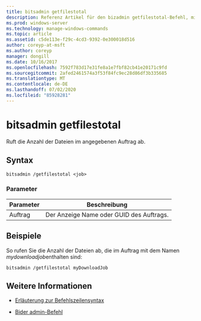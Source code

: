 ```yaml
---
title: bitsadmin getfilestotal
description: Referenz Artikel für den bizadmin getfilestotal-Befehl, mit dem die Anzahl der Dateien im angegebenen Auftrag abgerufen wird.
ms.prod: windows-server
ms.technology: manage-windows-commands
ms.topic: article
ms.assetid: c5de113e-f29c-4cd3-9392-0e300018d516
author: coreyp-at-msft
ms.author: coreyp
manager: dongill
ms.date: 10/16/2017
ms.openlocfilehash: 7592f783d17e31fe8a1e7fbf82cb41e20171c9fd
ms.sourcegitcommit: 2afed2461574a3f53f84fc9ec28d86df3b335685
ms.translationtype: MT
ms.contentlocale: de-DE
ms.lasthandoff: 07/02/2020
ms.locfileid: "85928281"
---
```

# <a name="bitsadmin-getfilestotal"></a>bitsadmin getfilestotal

Ruft die Anzahl der Dateien im angegebenen Auftrag ab.

## <a name="syntax"></a>Syntax

```
bitsadmin /getfilestotal <job>
```

### <a name="parameters"></a>Parameter

| Parameter | Beschreibung |
| -------------- | -------------- |
| Auftrag | Der Anzeige Name oder GUID des Auftrags. |

## <a name="examples"></a>Beispiele

So rufen Sie die Anzahl der Dateien ab, die im Auftrag mit dem Namen *mydownloadjob*enthalten sind:

```
bitsadmin /getfilestotal myDownloadJob
```

## <a name="see-also"></a>Weitere Informationen

- [Erläuterung zur Befehlszeilensyntax](command-line-syntax-key.md)

- [Bider admin-Befehl](bitsadmin.md)
